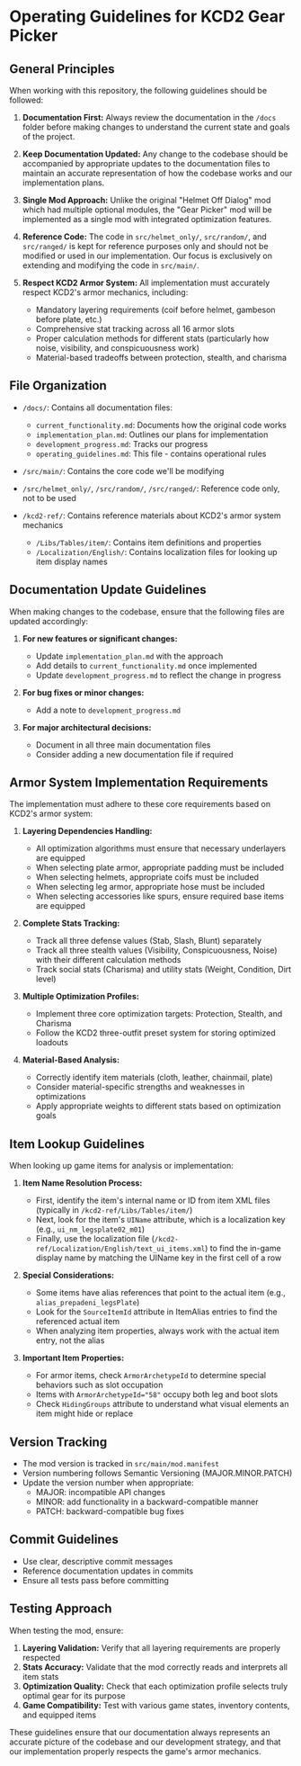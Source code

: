 # Operating Guidelines for KCD2 Gear Picker

## General Principles

When working with this repository, the following guidelines should be followed:

1. **Documentation First:** Always review the documentation in the `/docs` folder before making changes to understand the current state and goals of the project.

2. **Keep Documentation Updated:** Any change to the codebase should be accompanied by appropriate updates to the documentation files to maintain an accurate representation of how the codebase works and our implementation plans.

3. **Single Mod Approach:** Unlike the original "Helmet Off Dialog" mod which had multiple optional modules, the "Gear Picker" mod will be implemented as a single mod with integrated optimization features.

4. **Reference Code:** The code in `src/helmet_only/`, `src/random/`, and `src/ranged/` is kept for reference purposes only and should not be modified or used in our implementation. Our focus is exclusively on extending and modifying the code in `src/main/`.

5. **Respect KCD2 Armor System:** All implementation must accurately respect KCD2's armor mechanics, including:
   - Mandatory layering requirements (coif before helmet, gambeson before plate, etc.)
   - Comprehensive stat tracking across all 16 armor slots
   - Proper calculation methods for different stats (particularly how noise, visibility, and conspicuousness work)
   - Material-based tradeoffs between protection, stealth, and charisma

## File Organization

- `/docs/`: Contains all documentation files:
  - `current_functionality.md`: Documents how the original code works
  - `implementation_plan.md`: Outlines our plans for implementation
  - `development_progress.md`: Tracks our progress
  - `operating_guidelines.md`: This file - contains operational rules

- `/src/main/`: Contains the core code we'll be modifying
- `/src/helmet_only/`, `/src/random/`, `/src/ranged/`: Reference code only, not to be used
- `/kcd2-ref/`: Contains reference materials about KCD2's armor system mechanics
  - `/Libs/Tables/item/`: Contains item definitions and properties
  - `/Localization/English/`: Contains localization files for looking up item display names

## Documentation Update Guidelines

When making changes to the codebase, ensure that the following files are updated accordingly:

1. **For new features or significant changes:**
   - Update `implementation_plan.md` with the approach
   - Add details to `current_functionality.md` once implemented
   - Update `development_progress.md` to reflect the change in progress

2. **For bug fixes or minor changes:**
   - Add a note to `development_progress.md`

3. **For major architectural decisions:**
   - Document in all three main documentation files
   - Consider adding a new documentation file if required

## Armor System Implementation Requirements

The implementation must adhere to these core requirements based on KCD2's armor system:

1. **Layering Dependencies Handling:**
   - All optimization algorithms must ensure that necessary underlayers are equipped
   - When selecting plate armor, appropriate padding must be included
   - When selecting helmets, appropriate coifs must be included
   - When selecting leg armor, appropriate hose must be included
   - When selecting accessories like spurs, ensure required base items are equipped

2. **Complete Stats Tracking:**
   - Track all three defense values (Stab, Slash, Blunt) separately
   - Track all three stealth values (Visibility, Conspicuousness, Noise) with their different calculation methods
   - Track social stats (Charisma) and utility stats (Weight, Condition, Dirt level)

3. **Multiple Optimization Profiles:**
   - Implement three core optimization targets: Protection, Stealth, and Charisma
   - Follow the KCD2 three-outfit preset system for storing optimized loadouts

4. **Material-Based Analysis:**
   - Correctly identify item materials (cloth, leather, chainmail, plate)
   - Consider material-specific strengths and weaknesses in optimizations
   - Apply appropriate weights to different stats based on optimization goals

## Item Lookup Guidelines

When looking up game items for analysis or implementation:

1. **Item Name Resolution Process:**
   - First, identify the item's internal name or ID from item XML files (typically in `/kcd2-ref/Libs/Tables/item/`)
   - Next, look for the item's `UIName` attribute, which is a localization key (e.g., `ui_nm_legsplate02_m01`)
   - Finally, use the localization file (`/kcd2-ref/Localization/English/text_ui_items.xml`) to find the in-game display name by matching the UIName key in the first cell of a row

2. **Special Considerations:**
   - Some items have alias references that point to the actual item (e.g., `alias_prepadeni_legsPlate`)
   - Look for the `SourceItemId` attribute in ItemAlias entries to find the referenced actual item
   - When analyzing item properties, always work with the actual item entry, not the alias

3. **Important Item Properties:**
   - For armor items, check `ArmorArchetypeId` to determine special behaviors such as slot occupation
   - Items with `ArmorArchetypeId="58"` occupy both leg and boot slots
   - Check `HidingGroups` attribute to understand what visual elements an item might hide or replace

## Version Tracking

- The mod version is tracked in `src/main/mod.manifest`
- Version numbering follows Semantic Versioning (MAJOR.MINOR.PATCH)
- Update the version number when appropriate:
  - MAJOR: incompatible API changes
  - MINOR: add functionality in a backward-compatible manner
  - PATCH: backward-compatible bug fixes

## Commit Guidelines

- Use clear, descriptive commit messages
- Reference documentation updates in commits
- Ensure all tests pass before committing

## Testing Approach

When testing the mod, ensure:

1. **Layering Validation:** Verify that all layering requirements are properly respected
2. **Stats Accuracy:** Validate that the mod correctly reads and interprets all item stats
3. **Optimization Quality:** Check that each optimization profile selects truly optimal gear for its purpose
4. **Game Compatibility:** Test with various game states, inventory contents, and equipped items

These guidelines ensure that our documentation always represents an accurate picture of the codebase and our development strategy, and that our implementation properly respects the game's armor mechanics.
